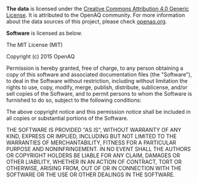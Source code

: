 **The data** is licensed under the [Creative Commons Attribution 4.0 Generic License](https://creativecommons.org/licenses/by/4.0/). It is attributed to the OpenAQ community. For more information about the data sources of this project, please check [openaq.org](https://openaq.org/).

**Software** is licensed as below.

The MIT License (MIT)

Copyright (c) 2015 OpenAQ

Permission is hereby granted, free of charge, to any person obtaining a copy
of this software and associated documentation files (the "Software"), to deal
in the Software without restriction, including without limitation the rights
to use, copy, modify, merge, publish, distribute, sublicense, and/or sell
copies of the Software, and to permit persons to whom the Software is
furnished to do so, subject to the following conditions:

The above copyright notice and this permission notice shall be included in all
copies or substantial portions of the Software.

THE SOFTWARE IS PROVIDED "AS IS", WITHOUT WARRANTY OF ANY KIND, EXPRESS OR
IMPLIED, INCLUDING BUT NOT LIMITED TO THE WARRANTIES OF MERCHANTABILITY,
FITNESS FOR A PARTICULAR PURPOSE AND NONINFRINGEMENT. IN NO EVENT SHALL THE
AUTHORS OR COPYRIGHT HOLDERS BE LIABLE FOR ANY CLAIM, DAMAGES OR OTHER
LIABILITY, WHETHER IN AN ACTION OF CONTRACT, TORT OR OTHERWISE, ARISING FROM,
OUT OF OR IN CONNECTION WITH THE SOFTWARE OR THE USE OR OTHER DEALINGS IN THE
SOFTWARE.
